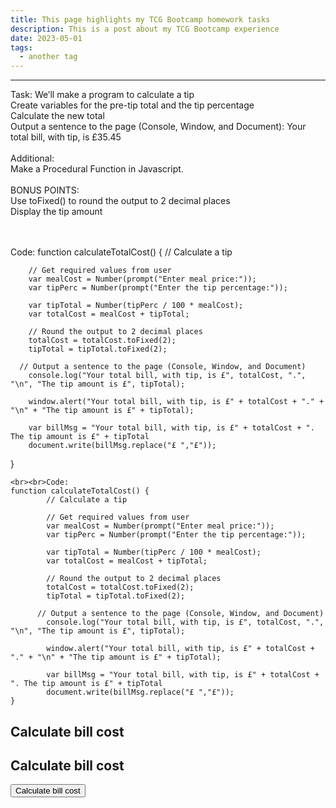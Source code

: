 ```yaml
---
title: This page highlights my TCG Bootcamp homework tasks
description: This is a post about my TCG Bootcamp experience
date: 2023-05-01
tags:
  - another tag
---
```

---------------------------------------------------------------
Task: We’ll make a program to calculate a tip
<br>Create variables for the pre-tip total and the tip percentage
<br>Calculate the new total
<br>Output a sentence to the page (Console, Window, and Document): Your total bill, with tip, is £35.45
<br><br>Additional:
<br>Make a Procedural Function in Javascript.
<br><br>BONUS POINTS:
<br>Use toFixed() to round the output to 2 decimal places
<br>Display the tip amount

<br><br>Code:
function calculateTotalCost() {
        // Calculate a tip

        // Get required values from user
        var mealCost = Number(prompt("Enter meal price:"));
        var tipPerc = Number(prompt("Enter the tip percentage:"));

        var tipTotal = Number(tipPerc / 100 * mealCost);
        var totalCost = mealCost + tipTotal;

        // Round the output to 2 decimal places
        totalCost = totalCost.toFixed(2);
        tipTotal = tipTotal.toFixed(2);

      // Output a sentence to the page (Console, Window, and Document)
        console.log("Your total bill, with tip, is £", totalCost, ".", "\n", "The tip amount is £", tipTotal);

        window.alert("Your total bill, with tip, is £" + totalCost + "." + "\n" + "The tip amount is £" + tipTotal);

        var billMsg = "Your total bill, with tip, is £" + totalCost + ". The tip amount is £" + tipTotal
        document.write(billMsg.replace("£ ","£"));
}


```diff-js
<br><br>Code:
function calculateTotalCost() {
        // Calculate a tip

        // Get required values from user
        var mealCost = Number(prompt("Enter meal price:"));
        var tipPerc = Number(prompt("Enter the tip percentage:"));

        var tipTotal = Number(tipPerc / 100 * mealCost);
        var totalCost = mealCost + tipTotal;

        // Round the output to 2 decimal places
        totalCost = totalCost.toFixed(2);
        tipTotal = tipTotal.toFixed(2);

      // Output a sentence to the page (Console, Window, and Document)
        console.log("Your total bill, with tip, is £", totalCost, ".", "\n", "The tip amount is £", tipTotal);

        window.alert("Your total bill, with tip, is £" + totalCost + "." + "\n" + "The tip amount is £" + tipTotal);

        var billMsg = "Your total bill, with tip, is £" + totalCost + ". The tip amount is £" + tipTotal
        document.write(billMsg.replace("£ ","£"));
}
```

## Calculate bill cost
<body>
    <h2>Calculate bill cost</h2>
    <button type="button" onclick="calculateTotalCost()">Calculate bill cost</button>
</body>

<script>
function calculateTotalCost() {
        // Function to Calculate a tip

        // Get required values from user
        var mealCost = Number(prompt("Enter meal price:"));
        var tipPerc = Number(prompt("Enter the tip percentage:"));

        var tipTotal = Number(tipPerc / 100 * mealCost);
        var totalCost = mealCost + tipTotal;

        // Round the output to 2 decimal places
        totalCost = totalCost.toFixed(2);
        tipTotal = tipTotal.toFixed(2);

      // Output a sentence to the page (Console, Window, and Document)
        console.log("Your total bill, with tip, is £", totalCost, ".", "\n", "The tip amount is £", tipTotal);

        window.alert("Your total bill, with tip, is £" + totalCost + "." + "\n" + "The tip amount is £" + tipTotal);

        var billMsg = "Your total bill, with tip, is £" + totalCost + ". The tip amount is £" + tipTotal
        document.write(billMsg.replace("£ ","£"));
}
</script>
